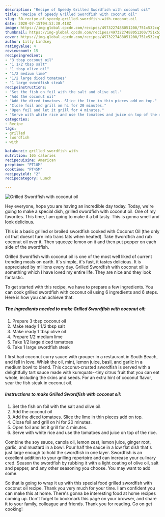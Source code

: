 ```yaml
---
description: "Recipe of Speedy Grilled Swordfish with coconut oil"
title: "Recipe of Speedy Grilled Swordfish with coconut oil"
slug: 50-recipe-of-speedy-grilled-swordfish-with-coconut-oil
date: 2020-07-15T04:53:30.418Z
image: https://img-global.cpcdn.com/recipes/4973227488051200/751x532cq70/grilled-swordfish-with-coconut-oil-recipe-main-photo.jpg
thumbnail: https://img-global.cpcdn.com/recipes/4973227488051200/751x532cq70/grilled-swordfish-with-coconut-oil-recipe-main-photo.jpg
cover: https://img-global.cpcdn.com/recipes/4973227488051200/751x532cq70/grilled-swordfish-with-coconut-oil-recipe-main-photo.jpg
author: Lilly Lindsey
ratingvalue: 4
reviewcount: 15
recipeingredient:
- "3 tbsp coconut oil"
- "1 1/2 tbsp salt"
- "1 tbsp olive oil"
- "1/2 medium lime"
- "1/2 large diced tomatoes"
- "1 large swordfish steak"
recipeinstructions:
- "Set the fish on foil with the salt and olive oil."
- "Add the coconut oil"
- "Add the diced tomatoes. Slice the lime in thin pieces add on top."
- "Close foil and grill on hi for 20 minutes."
- "Open foil and let it grill for 4 minutes."
- "Serve with white rice and use the tomatoes and juice on top of the rice."
categories:
- Recipe
tags:
- grilled
- swordfish
- with

katakunci: grilled swordfish with 
nutrition: 105 calories
recipecuisine: American
preptime: "PT10M"
cooktime: "PT45M"
recipeyield: "2"
recipecategory: Lunch

---
```



![Grilled Swordfish with coconut oil](https://img-global.cpcdn.com/recipes/4973227488051200/751x532cq70/grilled-swordfish-with-coconut-oil-recipe-main-photo.jpg)

Hey everyone, hope you are having an incredible day today. Today, we're going to make a special dish, grilled swordfish with coconut oil. One of my favorites. This time, I am going to make it a bit tasty. This is gonna smell and look delicious.

This is a basic grilled or broiled swordfish cooked with Coconut Oil (the only oil that doesnt turn into trans fats when heated). Take Swordfish and rub coconut oil over it. Then squeeze lemon on it and then put pepper on each side of the swordfish.

Grilled Swordfish with coconut oil is one of the most well liked of current trending meals on earth. It's simple, it's fast, it tastes delicious. It is appreciated by millions every day. Grilled Swordfish with coconut oil is something which I have loved my entire life. They are nice and they look fantastic.


To get started with this recipe, we have to prepare a few ingredients. You can cook grilled swordfish with coconut oil using 6 ingredients and 6 steps. Here is how you can achieve that.

<!--inarticleads1-->

##### The ingredients needed to make Grilled Swordfish with coconut oil:

1. Prepare 3 tbsp coconut oil
1. Make ready 1 1/2 tbsp salt
1. Make ready 1 tbsp olive oil
1. Prepare 1/2 medium lime
1. Take 1/2 large diced tomatoes
1. Take 1 large swordfish steak


I first had coconut curry sauce with grouper in a restaurant in South Beach, and fell in love. Whisk the oil, mint, lemon juice, basil, and garlic in a medium bowl to blend. This coconut-crusted swordfish is served with a delightfully tart sauce made with kumquats--tiny citrus fruit that you can eat whole, including the skins and seeds. For an extra hint of coconut flavor, sear the fish steak in coconut oil. 

<!--inarticleads2-->

##### Instructions to make Grilled Swordfish with coconut oil:

1. Set the fish on foil with the salt and olive oil.
1. Add the coconut oil
1. Add the diced tomatoes. Slice the lime in thin pieces add on top.
1. Close foil and grill on hi for 20 minutes.
1. Open foil and let it grill for 4 minutes.
1. Serve with white rice and use the tomatoes and juice on top of the rice.


Combine the soy sauce, canola oil, lemon zest, lemon juice, ginger root, garlic, and mustard in a bowl. Pour half the sauce in a low flat dish that&#39;s just large enough to hold the swordfish in one layer. Swordfish is an excellent addition to your grilling repertoire and can increase your culinary cred. Season the swordfish by rubbing it with a light coating of olive oil, salt and pepper, and any other seasoning you choose. You may want to add some. 

So that is going to wrap it up with this special food grilled swordfish with coconut oil recipe. Thank you very much for your time. I am confident you can make this at home. There's gonna be interesting food at home recipes coming up. Don't forget to bookmark this page on your browser, and share it to your family, colleague and friends. Thank you for reading. Go on get cooking!
